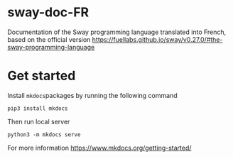 # sway-doc-FR
Documentation of the Sway programming language translated into French, based on the official version https://fuellabs.github.io/sway/v0.27.0/#the-sway-programming-language

# Get started

Install `mkdocs`packages by running the following command

```
pip3 install mkdocs
```

Then run local server 

```
python3 -m mkdocs serve
```

For more information https://www.mkdocs.org/getting-started/

